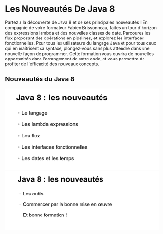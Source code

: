 # Les Nouveautés De Java 8

Partez à la découverte de Java 8 et de ses principales nouveautés ! En compagnie de votre formateur Fabien Brissonneau, faites un tour d'horizon des expressions lambda et des nouvelles classes de date. Parcourez les flux proposant des opérations en pipelines, et explorez les interfaces fonctionnelles. Pour tous les utilisateurs du langage Java et pour tous ceux qui en maîtrisent sa syntaxe, plongez-vous sans plus attendre dans une nouvelle façon de programmer. Cette formation vous ouvrira de nouvelles opportunités dans l'arrangement de votre code, et vous permettra de profiter de l'efficacité des nouveaux concepts.

## Nouveautés du Java 8
![nouveautes](images/nouveautes1.png)
![nouveautes](images/nouveautes2.png)